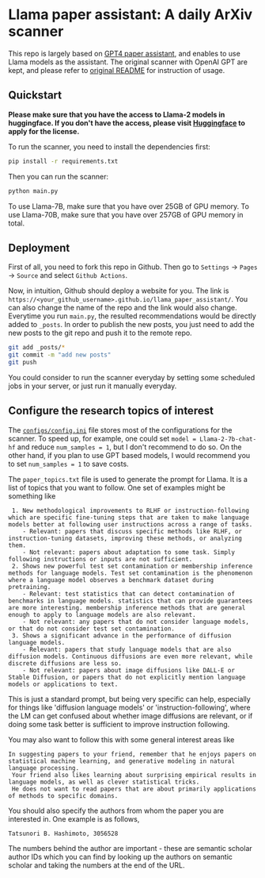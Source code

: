 # Llama paper assistant: A daily ArXiv scanner

This repo is largely based on [GPT4 paper assistant](https://github.com/tatsu-lab/gpt_paper_assistant), and enables to
use Llama models as the assistant. The original
scanner with OpenAI GPT are kept, and please refer to [original README](./README.old.md) for instruction of usage.

## Quickstart

**Please make sure that you have the access to Llama-2 models in huggingface. If you don't have the access, please
visit [Huggingface](https://huggingface.co/meta-llama/Llama-2-70b-chat-hf) to apply for the license.**

To run the scanner, you need to install the dependencies first:

```bash
pip install -r requirements.txt
```

Then you can run the scanner:

```bash
python main.py
```

To use Llama-7B, make sure that you have over 25GB of GPU memory.
To use Llama-70B, make sure that you have over 257GB of GPU memory in total.

## Deployment

First of all, you need to fork this repo in Github. 
Then go to `Settings` -> `Pages` -> `Source` and select `Github Actions`.

Now, in intuition, Github should deploy a website for you. 
The link
is `https://<your_github_username>.github.io/llama_paper_assistant/`. 
You can also change the name of the repo and 
the link would also change.
Everytime you run `main.py`, the resulted recommendations would be directly added to `_posts`.
In order to publish the new posts, you just need to add the new posts to the git repo and push it to the remote repo.

```bash
git add _posts/*
git commit -m "add new posts"
git push
```

You could consider to run the scanner everyday by setting some scheduled jobs in your server, or just run it manually everyday.


## Configure the research topics of interest

The [`configs/config.ini`](./configs/config.ini) file stores most of the configurations for the scanner.
To speed up, for example, one could set `model = Llama-2-7b-chat-hf` and reduce `num_samples = 1`, but I don't recommend
to do so.
On the other hand, if you plan to use GPT based models, I would recommend you to set `num_samples = 1` to save costs.

The `paper_topics.txt` file is used to generate the prompt for Llama. It is a list of topics that you want to follow.
One set of examples might be something like

```text
 1. New methodological improvements to RLHF or instruction-following which are specific fine-tuning steps that are taken to make language models better at following user instructions across a range of tasks.
    - Relevant: papers that discuss specific methods like RLHF, or instruction-tuning datasets, improving these methods, or analyzing them.
    - Not relevant: papers about adaptation to some task. Simply following instructions or inputs are not sufficient.
 2. Shows new powerful test set contamination or membership inference methods for language models. Test set contamination is the phenomenon where a language model observes a benchmark dataset during pretraining.
    - Relevant: test statistics that can detect contamination of benchmarks in language models. statistics that can provide guarantees are more interesting. membership inference methods that are general enough to apply to language models are also relevant.
    - Not relevant: any papers that do not consider language models, or that do not consider test set contamination.
 3. Shows a significant advance in the performance of diffusion language models.
    - Relevant: papers that study language models that are also diffusion models. Continuous diffusions are even more relevant, while discrete diffusions are less so.
    - Not relevant: papers about image diffusions like DALL-E or Stable Diffusion, or papers that do not explicitly mention language models or applications to text.
```

This is just a standard prompt, but being very specific can help, especially for things like 'diffusion language models'
or 'instruction-following', where the LM can get confused about whether image diffusions are relevant, or if doing some
task better is sufficient to improve instruction following.

You may also want to follow this with some general interest areas like

```text
In suggesting papers to your friend, remember that he enjoys papers on statistical machine learning, and generative modeling in natural language processing.
 Your friend also likes learning about surprising empirical results in language models, as well as clever statistical tricks.
 He does not want to read papers that are about primarily applications of methods to specific domains.
```

You should also specify the authors from whom the paper you are interested in. One example is as follows,

```text
Tatsunori B. Hashimoto, 3056528
```

The numbers behind the author are important - these are semantic scholar author IDs which you can find by looking up the
authors on semantic scholar and taking the numbers at the end of the URL.
